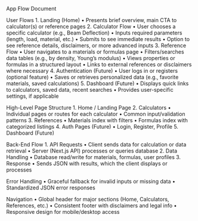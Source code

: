 App Flow Document

User Flows
	1.	Landing (Home)
	•	Presents brief overview, main CTA to calculator(s) or reference pages
	2.	Calculator Flow
	•	User chooses a specific calculator (e.g., Beam Deflection)
	•	Inputs required parameters (length, load, material, etc.)
	•	Submits to see immediate results
	•	Option to see reference details, disclaimers, or more advanced inputs
	3.	Reference Flow
	•	User navigates to a materials or formulas page
	•	Filters/searches data tables (e.g., by density, Young’s modulus)
	•	Views properties or formulas in a structured layout
	•	Links to external references or disclaimers where necessary
	4.	Authentication (Future)
	•	User logs in or registers (optional feature)
	•	Saves or retrieves personalized data (e.g., favorite materials, saved calculations)
	5.	Dashboard (Future)
	•	Displays quick links to calculators, saved data, recent searches
	•	Provides user-specific settings, if applicable

High-Level Page Structure
	1.	Home / Landing Page
	2.	Calculators
	•	Individual pages or routes for each calculator
	•	Common input/validation patterns
	3.	References
	•	Materials index with filters
	•	Formulas index with categorized listings
	4.	Auth Pages (Future)
	•	Login, Register, Profile
	5.	Dashboard (Future)

Back-End Flow
	1.	API Requests
	•	Client sends data for calculation or data retrieval
	•	Server (Next.js API) processes or queries database
	2.	Data Handling
	•	Database read/write for materials, formulas, user profiles
	3.	Response
	•	Sends JSON with results, which the client displays or processes

Error Handling
	•	Graceful fallback for invalid inputs or missing data
	•	Standardized JSON error responses

Navigation
	•	Global header for major sections (Home, Calculators, References, etc.)
	•	Consistent footer with disclaimers and legal info
	•	Responsive design for mobile/desktop access
